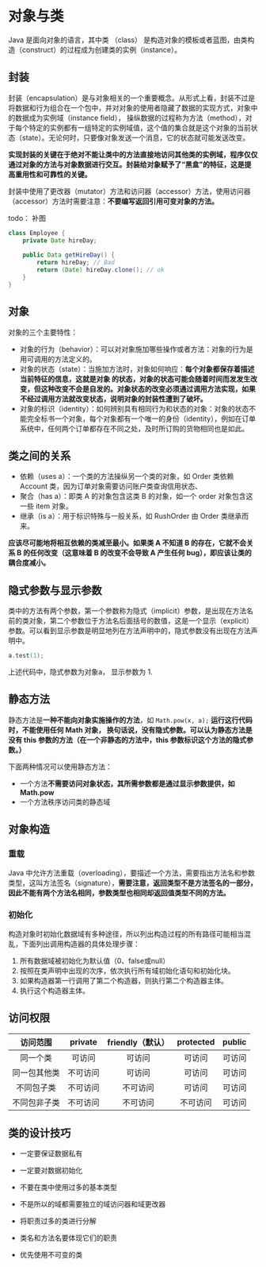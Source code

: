 # 对象与类

Java 是面向对象的语言，其中类 （class） 是构造对象的模板或者蓝图，由类构造（construct）的过程成为创建类的实例（instance）。



## 封装

封装（encapsulation）是与对象相关的一个重要概念。从形式上看，封装不过是将数据和行为组合在一个包中，并对对象的使用者隐藏了数据的实现方式，对象中的数据成为实例域（instance field）， 操纵数据的过程称为方法（method），对于每个特定的实例都有一组特定的实例域值，这个值的集合就是这个对象的当前状态（state）。无论何时，只要像对象发送一个消息，它的状态就可能发送改变。



**实现封装的关键在于绝对不能让类中的方法直接地访问其他类的实例域，程序仅仅通过对象的方法与对象数据进行交互。封装给对象赋予了“黑盒”的特征，这是提高重用性和可靠性的关键。**



封装中使用了更改器（mutator）方法和访问器（accessor）方法，使用访问器（accessor）方法时需要注意：**不要编写返回引用可变对象的方法。**

todo： 补图

```java
class Employee {
    private Date hireDay;
    
    public Data getHireDay() {
        return hireDay; // Bad
        return (Date) hireDay.clone(); // ok
    }
}
```



## 对象

对象的三个主要特性：

- 对象的行为（behavior）：可以对对象施加哪些操作或者方法：对象的行为是用可调用的方法定义的。
- 对象的状态（state）：当施加方法时，对象如何响应：**每个对象都保存着描述当前特征的信息，这就是对象 的状态，对象的状态可能会随着时间而发发生改变，但这种改变不会是自发的。对象状态的改变必须通过调用方法实现，如果不经过调用方法就改变状态，说明对象的封装性遭到了破坏。**
- 对象的标识（identity）：如何辨别具有相同行为和状态的对象：对象的状态不能完全标书一个对象，每个对象都有一个唯一的身份（identity），例如在订单系统中，任何两个订单都存在不同之处，及时所订购的货物相同也是如此。



## 类之间的关系

- 依赖（uses a）：一个类的方法操纵另一个类的对象，如 Order 类依赖 Account 类，因为订单对象需要访问账户类查询信用状态、
- 聚合（has a）：即类 A 的对象包含这类 B 的对象，如一个 order 对象包含这一些 item 对象。
-  继承（is a）：用于标识特殊与一般关系，如 RushOrder 由 Order 类继承而来。

**应该尽可能地将相互依赖的类减至最小。如果类 A 不知道 B 的存在，它就不会关系 B 的任何改变（这意味着 B 的改变不会导致 A 产生任何 bug），即应该让类的耦合度减小。**



## 隐式参数与显示参数

类中的方法有两个参数，第一个参数称为隐式（implicit）参数，是出现在方法名前的类对象，第二个参数位于方法名后面括号的数值，这是一个显示（explicit）参数。可以看到显示参数是明显地列在方法声明中的，隐式参数没有出现在方法声明中。

```java
a.test(1);
```

上述代码中，隐式参数为对象a， 显示参数为 1.



## 静态方法

静态方法是**一种不能向对象实施操作的方法**，如 `Math.pow(x, a);` **运行这行代码时，不能使用任何 Math  对象， 换句话说，没有隐式参数。可以认为静态方法是没有 this 参数的方法（在一个非静态的方法中，this 参数标识这个方法的隐式参数。）**



下面两种情况可以使用静态方法：

- 一个方法**不需要访问对象状态，其所需参数都是通过显示参数提供，如 Math.pow**
- 一个方法秩序访问类的静态域



## 对象构造

### 重载

Java 中允许方法重载（overloading），要描述一个方法，需要指出方法名和参数类型，这叫方法签名（signature），**需要注意，返回类型不是方法签名的一部分，因此不能有两个方法名相同，参数类型也相同却返回值类型不同的方法。**



### 初始化

构造对象时初始化数据域有多种途径，所以列出构造过程的所有路径可能相当混乱，下面列出调用构造器的具体处理步骤：

1. 所有数据域被初始化为默认值（0、false或null）
2. 按照在类声明中出现的次序，依次执行所有域初始化语句和初始化块。
3. 如果构造器第一行调用了第二个构造器，则执行第二个构造器主体。
4. 执行这个构造器主体。



## 访问权限

|   访问范围   | private  | friendly（默认） | protected | public |
| :----------: | :------: | :--------------: | :-------: | :----: |
|   同一个类   |  可访问  |      可访问      |  可访问   | 可访问 |
| 同一包其他类 | 不可访问 |      可访问      |  可访问   | 可访问 |
|  不同包子类  | 不可访问 |     不可访问     |  可访问   | 可访问 |
| 不同包非子类 | 不可访问 |     不可访问     | 不可访问  | 可访问 |



## 类的设计技巧

- 一定要保证数据私有

- 一定要对数据初始化

- 不要在类中使用过多的基本类型

- 不是所以的域都需要独立的域访问器和域更改器

- 将职责过多的类进行分解

- 类名和方法名要体现它们的职责

- 优先使用不可变的类

  
